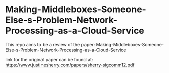 # Making-Middleboxes-Someone-Else-s-Problem-Network-Processing-as-a-Cloud-Service

This repo aims to be a review of the paper: Making-Middleboxes-Someone-Else-s-Problem-Network-Processing-as-a-Cloud-Service

link for the original paper can be found at: https://www.justinesherry.com/papers/sherry-sigcomm12.pdf
